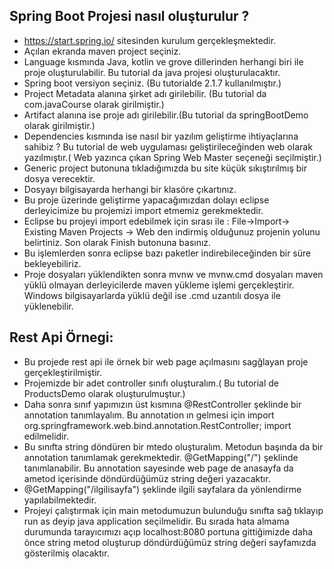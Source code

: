 ## Spring Boot Projesi nasıl oluşturulur ?

* https://start.spring.io/ sitesinden kurulum gerçekleşmektedir.
* Açılan ekranda maven project seçiniz.
* Language kısmında Java, kotlin ve grove dillerinden herhangi biri ile proje oluşturulabilir. Bu tutorial da java projesi oluşturulacaktır.
* Spring boot versiyon seçiniz. (Bu tutorialde 2.1.7 kullanılmıştır.)
* Project Metadata alanına şirket adı girilebilir. (Bu tutorial da com.javaCourse olarak girilmiştir.)
* Artifact alanına ise proje adı girilebilir.(Bu tutorial da springBootDemo olarak girilmiştir.)
* Dependencies kısmında ise nasıl bir yazılım geliştirme ihtiyaçlarına sahibiz ? Bu tutorial de web uygulaması geliştirileceğinden web olarak yazılmıştır.( Web yazınca çıkan Spring Web Master seçeneği seçilmiştir.)
* Generic project butonuna tıkladığımızda bu site küçük sıkıştırılmış bir dosya verecektir.
* Dosyayı bilgisayarda herhangi bir klasöre çıkartınız.
* Bu proje üzerinde geliştirme yapacağımızdan dolayı eclipse derleyicimize bu projemizi import etmemiz gerekmektedir.
* Eclipse bu projeyi import edebilmek için sırası ile : File->Import-> Existing Maven Projects -> Web den indirmiş olduğunuz projenin yolunu belirtiniz. Son olarak Finish butonuna basınız.
* Bu işlemlerden sonra eclipse bazı paketler indirebileceğinden bir süre bekleyebiliriz.
* Proje dosyaları yüklendikten sonra mvnw ve mvnw.cmd dosyaları maven yüklü olmayan derleyicilerde maven yükleme işlemi gerçekleştirir. Windows bilgisayarlarda yüklü değil ise .cmd uzantılı dosya ile yüklenebilir.


## Rest Api Örnegi:
* Bu projede rest api ile örnek bir web page açılmasını sagğlayan proje gerçekleştirilmiştir.
* Projemizde bir adet controller sınıfı oluşturalım.( Bu tutorial de ProductsDemo olarak oluşturulmuştur.)
* Daha sonra sınıf yapımızın üst kısmına @RestController  şeklinde bir annotation tanımlayalım. Bu annotation ın gelmesi için import org.springframework.web.bind.annotation.RestController; import edilmelidir.
* Bu sınıfta string döndüren bir mtedo oluşturalım. Metodun başında da bir annotation tanımlamak gerekmektedir. @GetMapping("/") şeklinde tanımlanabilir. Bu annotation sayesinde web page de anasayfa da ametod içerisinde döndürdüğümüz string değeri yazacaktır.
* @GetMapping("/ilgilisayfa") şeklinde ilgili sayfalara da yönlendirme yapılabilmektedir.
* Projeyi çalıştırmak için main metodumuzun bulunduğu sınıfta sağ tıklayıp run as deyip java application seçilmelidir. Bu sırada hata almama durumunda tarayıcımızı açıp localhost:8080 portuna gittiğimizde daha önce string metod oluşturup döndürdüğümüz string değeri sayfamızda gösterilmiş olacaktır.

  